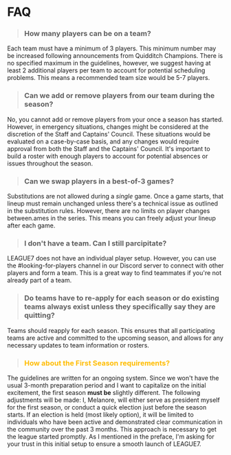 # FAQ

> ### How many players can be on a team?
Each team must have a minimum of 3 players. This minimum number may be increased following announcements from Quidditch Champions. There is no specified maximum in the guidelines, however, we suggest having at least 2 additional players per team to account for potential scheduling problems. This means a recommended team size would be 5-7 players.

> ### Can we add or remove players from our team during the season?
No, you cannot add or remove players from your once a season has started. However, in emergency situations, changes might be considered at the discretion of the Staff and Captains' Council. These situations would be evaluated on a case-by-case basis, and any changes would require approval from both the Staff and the Captains' Council. It's important to build a roster with enough players to account for potential absences or issues throughout the season.

> ### Can we swap players in a best-of-3 games?
Substitutions are not allowed during a <i>single</i> game. Once a game starts, that lineup must remain unchanged unless there's a technical issue as outlined in the substitution rules. However, there are no limits on player changes between.ames in the series. This means you can freely adjust your lineup after each game.

> ### I don't have a team. Can I still parcipitate?
LEAGUE7 does not have an individual player setup. However, you can use the #looking-for-players channel in our Discord server to connect with other players and form a team. This is a great way to find teammates if you're not already part of a team.

> ### Do teams have to re-apply for each season or do existing teams always exist unless they specifically say they are quitting?
Teams should reapply for each season. This ensures that all participating teams are active and committed to the upcoming season, and allows for any necessary updates to team information or rosters.

> ### <span style="color:#ffbd00">How about the First Season requirements?</span>
The guidelines are written for an ongoing system. Since we won't have the usual 3-month preparation period and I want to capitalize on the initial excitement, the first season **must be** slightly different. The following adjustments will be made: I, Melanore, will either serve as president myself for the first season, or conduct a quick election just before the season starts. If an election is held (most likely option), it will be limited to individuals who have been active and demonstrated clear communication in the community over the past 3 months. This approach is necessary to get the league started promptly. As I mentioned in the preface, I'm asking for your trust in this initial setup to ensure a smooth launch of LEAGUE7.
